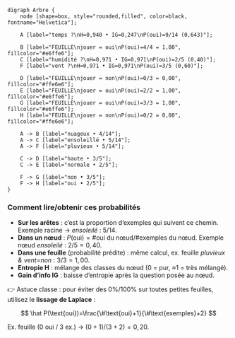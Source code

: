 ```mermaid
digraph Arbre {
    node [shape=box, style="rounded,filled", color=black, fontname="Helvetica"];

    A [label="temps ?\nH=0,940 • IG=0,247\nP(oui)=9/14 (0,643)"];

    B [label="FEUILLE\njouer = oui\nP(oui)=4/4 = 1,00", fillcolor="#e6ffe6"];
    C [label="humidité ?\nH=0,971 • IG=0,971\nP(oui)=2/5 (0,40)"];
    F [label="vent ?\nH=0,971 • IG=0,971\nP(oui)=3/5 (0,60)"];

    D [label="FEUILLE\njouer = non\nP(oui)=0/3 = 0,00", fillcolor="#ffe6e6"];
    E [label="FEUILLE\njouer = oui\nP(oui)=2/2 = 1,00", fillcolor="#e6ffe6"];
    G [label="FEUILLE\njouer = oui\nP(oui)=3/3 = 1,00", fillcolor="#e6ffe6"];
    H [label="FEUILLE\njouer = non\nP(oui)=0/2 = 0,00", fillcolor="#ffe6e6"];

    A -> B [label="nuageux • 4/14"];
    A -> C [label="ensoleillé • 5/14"];
    A -> F [label="pluvieux • 5/14"];

    C -> D [label="haute • 3/5"];
    C -> E [label="normale • 2/5"];

    F -> G [label="non • 3/5"];
    F -> H [label="oui • 2/5"];
}

```

### Comment lire/obtenir ces probabilités

* **Sur les arêtes** : c’est la proportion d’exemples qui suivent ce chemin.
  Exemple racine → *ensoleilé* : $5/14$.
* **Dans un nœud** : $P(\text{oui}) = \#\text{oui du nœud} / \#\text{exemples du nœud}$.
  Exemple nœud *ensoleilé* : $2/5 = 0{,}40$.
* **Dans une feuille** (probabilité prédite) : même calcul, ex. feuille *pluvieux & vent=non* : $3/3=1{,}00$.
* **Entropie H** : mélange des classes du nœud (0 = pur, ≈1 = très mélangé).
* **Gain d’info IG** : baisse d’entropie après la question posée au nœud.

👉 Astuce classe : pour éviter des 0%/100% sur toutes petites feuilles, utilisez le **lissage de Laplace** :

$$
\hat P(\text{oui})=\frac{\#\text{oui}+1}{\#\text{exemples}+2}
$$

Ex. feuille (0 oui / 3 ex.) → $(0+1)/(3+2)=0{,}20$.
